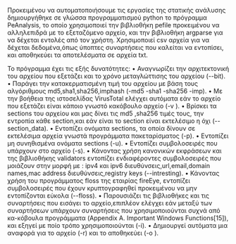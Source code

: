 Προκειμένου να αυτοματοποιήσουμε τις εργασίες της στατικής ανάλυσης δημιουργήθηκε σε γλώσσα προγραμματισμού python το πρόγραμμα PeAnalysis, το οποίο  χρησιμοποιεί την βιβλιοθήκη pefile προκειμένου να αλληλεπιδρά με  το εξεταζόμενο  αρχείο, και  την βιβλιοθήκη argparse για να δέχεται εντολές από τον χρήστη. Χρησιμοποιεί csv αρχεία για να δέχεται δεδομένα,όπως ύποπτες  συναρτήσεις που καλείται να εντοπίσει, και  αποθηκεύει τα αποτελέσματα σε αρχεία txt.


To πρόγραμμα έχει τις εξής δυνατότητες:
    • Αναγνωρίζει την αρχιτεκτονική του αρχείου που εξετάζει  και το χρόνο μεταγλώττισης του αρχείου (--bit).
    • Παράγει την κατακερματισμένη τιμή του αρχείου με βάση τους αλγόριθμους md5,sha1,sha256,imphash (-md5 -sha1 -sha256 -imp).
    • Με την βοήθεια της ιστοσελίδας VirusTotal ελέγχει αυτόματα εάν το αρχείο που εξετάζει  είναι  κάποιο γνωστό  κακόβουλο αρχείο (-v <key>).
    • Βρίσκει τα sections του αρχείου και μας δίνει τις md5 ,sha256 τιμές τους, την εντροπία κάθε section,και εάν είναι το section είναι εκτελέσιμο η όχι (--section_data).
    • Εντοπίζει ονόματα sections, τα οποία δίνουν σε εκτελέσιμα αρχεία γνωστά   προγράμματα πακεταρίσματος (-p).
    • Εντοπίζει μη συνηθισμένα  ονόματα sections (-u). 
    • Εντοπίζει συμβολοσειρές που υπάρχουν στο αρχείο (-s).
    • Κάνοντας χρήση κανονικών εκφράσεων και της βιβλιοθήκης validators εντοπίζει ενδιαφέροντες συμβολοσειρές που μοιάζουν στην μορφή με  : ipv4 και ipv6 διευθύνσεις,url,email,domain names,mac address διευθύνσεις,registry keys (--intresting).
    • Κάνοντας χρήση  του προγράμματος floss της εταιρίας fireEye, εντοπίζει  συμβολοσειρές    που έχουν κρυπτογραφηθεί προκειμένου να μην εντοπίζονται εύκολα (--floss). 
    • Παρουσιάζει  τις βιβλιοθήκες και  τις συναρτήσεις που εισάγει το αρχείο,επιπλέον  ελέγχει εάν μεταξύ των συναρτήσεων  υπάρχουν συναρτήσεις που χρησιμοποιούνται συχνά από κα-κόβουλα προγράμματα (Appendix A. Important Windows Functions[15]),  και εξηγεί με ποίο τρόπο χρησιμοποιούνται (-i).
    • Δημιουργεί αυτόματα μια αναφορά για το αρχείο (-r) και το αποθηκεύει (-o <file>). 
